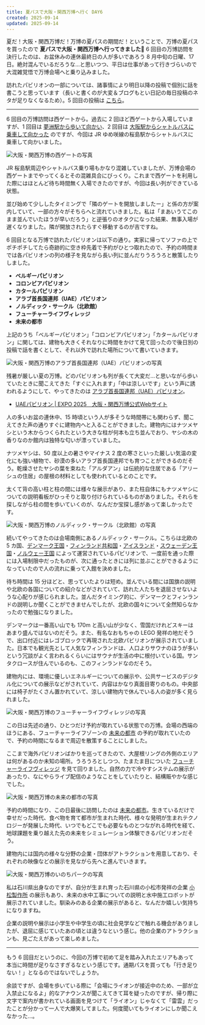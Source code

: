 ```yaml
---
title: 夏パスで大阪・関西万博へ行く DAY6
created: 2025-09-14
updated: 2025-09-14
---
```


夏だ！大阪・関西万博だ！万博の夏パスの期間だ！ということで、万博の夏パスを買ったので **夏パスで大阪・関西万博へ行ってきました🎌** 6 回目の万博訪問を決行したのは、お盆休みの連休最終日の人が多いであろう 8 月中旬の日曜、17 日。絶対混んでいるだろうな…と思いつつ、平日は仕事があって行きづらいので大混雑覚悟で万博会場へと乗り込みました。

訪れたパビリオンの一部については、諸事情により明日以降の投稿で個別に話を書こうと思っています（長いと書くのが大変＆ブログもとい日記の毎日投稿のネタが足りなくなるため）。5 回目の投稿は [こちら](/blog/20250908/)。

---

6 回目の万博訪問は西ゲートから。過去に 2 回ほど西ゲートから入場していますが、1 回目は [夢洲駅から歩いて向かい](/blog/20250826/)、2 回目は [大阪駅からシャトルバスに乗車して向かった](/blog/20250903/) のですが、今回は JR ゆめ咲線の桜島駅からシャトルバスに乗車して向かいました。

![大阪・関西万博の西ゲートの写真](d8279fbb-3f7b-4a5b-61e7-ad8f59cdfc00)

JR 桜島駅周辺やシャトルバス乗り場もかなり混雑していましたが、万博会場の西ゲートまでやってくるとその混雑具合にびっくり。これまで西ゲートを利用した際にはほとんど待ち時間無く入場できたのですが、今回は長い列ができている状態。

並び始めて少ししたタイミングで「隣のゲートを開放しましたー」と係の方が案内していて、一部の方々がそちらへと流れていきました。私は「まあいうてこのまま並んでいたほうが早いだろう」と逆張りのオタクになった結果、無事入場が遅くなりました。隣が開放されたらすぐ移動するのが吉ですね。

6 回目となる万博で訪れたパビリオンは以下の通り。実家に帰ってソファの上でポチポチしてたら奇跡的に空き枠先着で予約がひとつ取れたので、予約の時間までは各パビリオンの列の様子を見ながら長い列に並んだりうろうろと散策したりしました。

- **ベルギーパビリオン**
- **コロンビアパビリオン**
- **カタールパビリオン**
- **アラブ首長国連邦（UAE）パビリオン**
- **ノルディック・サークル（北欧館）**
- **フューチャーライフヴィレッジ**
- **未来の都市**

上記のうち「ベルギーパビリオン」「コロンビアパビリオン」「カタールパビリオン」に関しては、建物も大きくそれなりに時間をかけて見て回ったので後日別の投稿で話を書くとして、それ以外で訪れた場所について書いていきます。

![大阪・関西万博のアラブ首長国連邦（UAE）パビリオンの写真](dfd728bd-3ede-4858-67ec-651e26245300)

残暑が厳しい夏の万博。どのパビリオンも列が長くて大変だ…と思いながら歩いていたときに聞こえてきた「すぐに入れます」「中は涼しいです」という声に誘われるようにして、やってきたのは [アラブ首長国連邦（UAE）パビリオン](https://www.expo2025.or.jp/official-participant/uae/)。

- [UAEパビリオン | EXPO 2025　大阪・関西万博公式Webサイト](https://www.expo2025.or.jp/official-participant/uae/)

人の多いお盆の連休中、15 時頃という人が多そうな時間帯にも関わらず、聞こえてきた声の通りすぐに建物内へと入ることができました。建物内にはナツメヤシという木からつくられたという大きな柱が何本も立ち並んでおり、ヤシの木の香りなのか館内は独特な匂いが漂っていました。

ナツメヤシは、50 度以上の暑さやマイナス 2 度の寒さといった厳しい気温の変化にも強い植物で、砂漠の多いアラブ首長国連邦でも育つことができるのだそう。乾燥させたヤシの葉を束ねた「アルダアン」は伝統的な住居である「アリーシュの住居」の屋根の材料としても使われているとのことです。

太くて背の高い柱と柱の間には様々な展示があり、また柱自体にもナツメヤシについての説明看板がひっそりと取り付けられているものがありました。それらを探しながら柱の間を歩いていくのが、なんだか宝探し感があって楽しかったです。

![大阪・関西万博のノルディック・サークル（北欧館）の写真](c676a842-8e8b-4047-ccda-919174b3f000)

続いてやってきたのは会場南側にあるノルディック・サークル。こちらは北欧の 5 カ国、[デンマーク王国](https://www.expo2025.or.jp/official-participant/denmark/)・[フィンランド共和国](https://www.expo2025.or.jp/official-participant/finland/)・[アイスランド](https://www.expo2025.or.jp/official-participant/iceland/)・[スウェーデン王国](https://www.expo2025.or.jp/official-participant/sweden/)・[ノルウェー王国](https://www.expo2025.or.jp/official-participant/norway/) によって運営されているパビリオンで、一度前を通った際には入場制限中だったものが、次に通ったときには列に並ぶことができるようになっていたので人の流れに乗って入館を決めました。

待ち時間は 15 分ほどと、思っていたよりは短め。並んでいる間には国旗の説明や北欧の各国についての紹介などがされていて、訪れた人たちを退屈させないような心配りが感じられました。並んだタイミング的に、デンマークとフィンランドの説明しか聞くことができませんでしたが、北欧の国々について全然知らなかったので勉強になりました。

デンマークは一番高い山でも 170m と高い山が少なく、雪国だけれどスキーはあまり盛んではないのだそう。また、有名なおもちゃの LEGO 発祥の地だそうで、出口付近にはレゴブロックで再現された北欧パビリオンが展示されていました。日本でも観光先として人気なフィンランドは、人口よりサウナのほうが多いという冗談がよく言われるくらいにはサウナが生活の中に根付いている国。サンタクロースが住んでいるのも、このフィンランドなのだそう。

建物内には、環境に優しいエネルギーについての展示や、公共サービスのデジタル化についての展示などがされていて、内容はかなり真面目寄りのもの。中央部には椅子がたくさん置かれていて、涼しい建物内で休んでいる人の姿が多く見られました。

![大阪・関西万博のフューチャーライフヴィレッジの写真](b0f47bc3-3e23-407b-1598-3ec2114d6900)

この日は先述の通り、ひとつだけ予約が取れている状態での万博。会場の西端のほうにある、フューチャーライフゾーンの [未来の都市](https://www.expovisitors.expo2025.or.jp/pavilions/ad3b1f31-eb93-46a5-9d30-43e750630206) の予約が取れていたので、予約の時間になるまで周辺を散策することにしました。

ここまで海外パビリオンばかりを巡ってきたので、大屋根リングの外側のエリアは何があるのか未知の場所。うろうろとしつつ、たまたま目についた [フューチャーライフヴィレッジ](https://www.expovisitors.expo2025.or.jp/pavilions/87338b2b-843e-419d-a3b8-2b6ea3a81d4f) を見て回りました。自然の力で冷やすシステムの展示があったり、なにやらライブ配信のようなことをしていたりと、結構賑やかな感じでした。

![大阪・関西万博の未来の都市の写真](63bf84a0-c580-4be8-3b1e-53f4faf64500)

予約の時間になり、この日最後に訪問したのは [未来の都市](https://www.expovisitors.expo2025.or.jp/pavilions/ad3b1f31-eb93-46a5-9d30-43e750630206)。生きているだけで幸せだった時代、食べ物を育て都市が生まれた時代、様々な発明が生まれテクノロジーが発展した時代、いつでもどこでも必要なものとつながれる時代を経て、地球課題を乗り越えた先の未来をシミュレーション体験できるパビリオンだそう。

建物内には国内の様々な分野の企業・団体がアトラクションを用意しており、それぞれの映像などの展示を見ながら先へと進んでいきます。

![大阪・関西万博のいのちパークの写真](bd5299e6-6622-44d7-9385-a62e63430c00)

私は石川県出身なのですが、自分が生まれ育った石川県の小松市発祥の企業 [小松製作所](https://www.komatsu.jp/ja) の展示もあり、未来の水中工事についての説明と水中施工ロボットが展示されていました。馴染みのある企業の展示があると、なんだか嬉しい気持ちになりますね。

企業の説明や展示は小学生や中学生の頃に社会見学などで触れる機会がありましたが、退屈に感じていたあの頃とは違うなという感じ。他の企業のアトラクションも、見ごたえがあって楽しめました。

---

もう 6 回目だというのに、今回の万博で初めて足を踏み入れたエリアもあって本当に時間が足りなさすぎるなという感じです。通期パスを買っても「行き足りない！」となるのではないでしょうか。

余談ですが、会場を歩いている際に「会場にライオンが接近中のため、一部が立入禁止になるよ」的なアナウンスが聞こえてきて耳を疑ったのですが、帰り際に文字で案内が書かれている画面を見つけて「ライオン」じゃなくて「雷雲」だったことが分かって一人で大爆笑してました。何度聞いてもライオンにしか聞こえなかった…。
